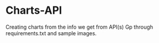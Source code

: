 # Charts-API
Creating charts from the info we get from API(s)
Gp through requirements.txt and sample images.
